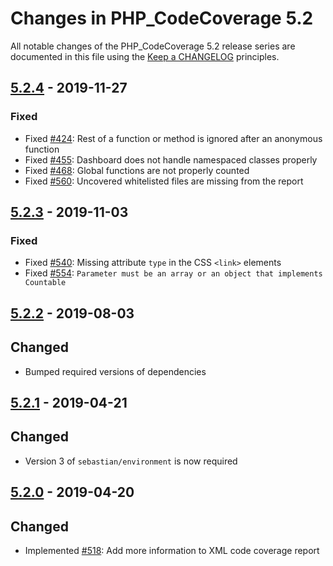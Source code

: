 # Changes in PHP_CodeCoverage 5.2

All notable changes of the PHP_CodeCoverage 5.2 release series are documented in this file using the [Keep a CHANGELOG](http://keepachangelog.com/) principles.

## [5.2.4] - 2019-11-27

### Fixed

* Fixed [#424](https://github.com/sebastianbergmann/php-code-coverage/issues/424): Rest of a function or method is ignored after an anonymous function
* Fixed [#455](https://github.com/sebastianbergmann/php-code-coverage/issues/455): Dashboard does not handle namespaced classes properly
* Fixed [#468](https://github.com/sebastianbergmann/php-code-coverage/issues/468): Global functions are not properly counted
* Fixed [#560](https://github.com/sebastianbergmann/php-code-coverage/issues/560): Uncovered whitelisted files are missing from the report

## [5.2.3] - 2019-11-03

### Fixed

* Fixed [#540](https://github.com/sebastianbergmann/php-code-coverage/issues/540): Missing attribute `type` in the CSS `<link>` elements
* Fixed [#554](https://github.com/sebastianbergmann/php-code-coverage/pull/554): `Parameter must be an array or an object that implements Countable`

## [5.2.2] - 2019-08-03

## Changed

* Bumped required versions of dependencies

## [5.2.1] - 2019-04-21

## Changed

* Version 3 of `sebastian/environment` is now required

## [5.2.0] - 2019-04-20

## Changed

* Implemented [#518](https://github.com/sebastianbergmann/php-code-coverage/pull/518): Add more information to XML code coverage report

[5.2.4]: https://github.com/sebastianbergmann/php-code-coverage/compare/5.2.3...5.2.4
[5.2.3]: https://github.com/sebastianbergmann/php-code-coverage/compare/5.2.2...5.2.3
[5.2.2]: https://github.com/sebastianbergmann/php-code-coverage/compare/5.2.1...5.2.2
[5.2.1]: https://github.com/sebastianbergmann/php-code-coverage/compare/5.2.0...5.2.1
[5.2.0]: https://github.com/sebastianbergmann/php-code-coverage/compare/5.1...5.2.0

